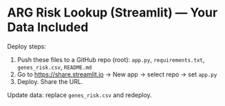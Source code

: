 # ARG Risk Lookup (Streamlit) — Your Data Included

Deploy steps:
1) Push these files to a GitHub repo (root): `app.py`, `requirements.txt`, `genes_risk.csv`, `README.md`
2) Go to https://share.streamlit.io -> New app -> select repo -> set `app.py`
3) Deploy. Share the URL.

Update data: replace `genes_risk.csv` and redeploy.